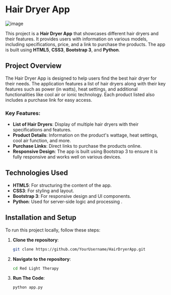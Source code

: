 # Hair Dryer App 
![image](https://github.com/user-attachments/assets/49e39394-973d-4f68-848f-f983fe92eda2)

This project is a **Hair Dryer App** that showcases different hair dryers and their features. It provides users with information on various models, including specifications, price, and a link to purchase the products. The app is built using **HTML5**, **CSS3**, **Bootstrap 3**, and **Python**.

## Project Overview

The Hair Dryer App is designed to help users find the best hair dryer for their needs. The application features a list of hair dryers along with their key features such as power (in watts), heat settings, and additional functionalities like cool air or ionic technology. Each product listed also includes a purchase link for easy access.

### Key Features:
- **List of Hair Dryers**: Display of multiple hair dryers with their specifications and features.
- **Product Details**: Information on the product's wattage, heat settings, cool air function, and more.
- **Purchase Links**: Direct links to purchase the products online.
- **Responsive Design**: The app is built using Bootstrap 3 to ensure it is fully responsive and works well on various devices.

## Technologies Used

- **HTML5**: For structuring the content of the app.
- **CSS3**: For styling and layout.
- **Bootstrap 3**: For responsive design and UI components.
- **Python**: Used for server-side logic and processing .

## Installation and Setup

To run this project locally, follow these steps:

1. **Clone the repository**:
   ```bash
   git clone https://github.com/YourUsername/HairDryerApp.git

2. **Navigate to the repository**:
   ```bash
   cd Red Light Therapy

3. **Run The Code**:
   ```bash
   python app.py



